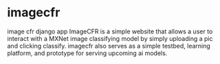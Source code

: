 # imagecfr
image cfr django app
ImageCFR is a simple website that allows a user to interact with a MXNet image classifying model by simply 
uploading a pic and clicking classify. imagecfr also serves as a simple testbed, learning platform, and prototype for 
serving upcoming ai models. 

